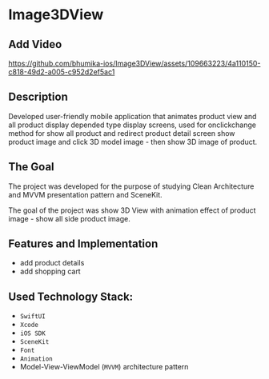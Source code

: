# Image3DView

## Add Video

https://github.com/bhumika-ios/Image3DView/assets/109663223/4a110150-c818-49d2-a005-c952d2ef5ac1

## Description 
Developed user-friendly mobile application that animates product view and all product display depended type display screens, used for onclickchange method for show all product and redirect product detail screen show product image and click 3D model image - then show 3D image of product.


## The Goal

The project was developed for the purpose of studying Clean Architecture and MVVM presentation pattern and SceneKit.

The goal of the project was show 3D View with animation effect of product image - show all side product image.

## Features and Implementation

 * add product details 
 * add shopping cart

## Used Technology Stack:

- `SwiftUI`
- `Xcode`
- `iOS SDK`
- `SceneKit`
- `Font`
- `Animation`
- Model-View-ViewModel (`MVVM`) architecture pattern


